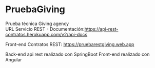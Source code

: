 # PruebaGiving
Prueba técnica Giving agency  
URL Servicio REST - Documentación:https://api-rest-contratos.herokuapp.com/v2/api-docs

Front-end Contratos REST: https://pruebarestgiving.web.app

Back-end api rest realizado con SpringBoot
Front-end realizado con Angular
